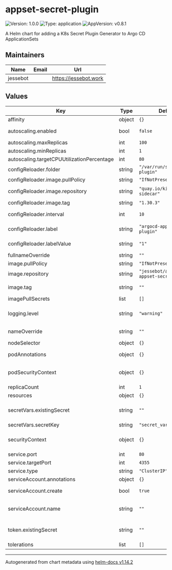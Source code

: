 # appset-secret-plugin

![Version: 1.0.0](https://img.shields.io/badge/Version-1.0.0-informational?style=flat-square) ![Type: application](https://img.shields.io/badge/Type-application-informational?style=flat-square) ![AppVersion: v0.8.1](https://img.shields.io/badge/AppVersion-v0.8.1-informational?style=flat-square)

A Helm chart for adding a K8s Secret Plugin Generator to Argo CD ApplicationSets

## Maintainers

| Name | Email | Url |
| ---- | ------ | --- |
| jessebot |  | <https://jessebot.work> |

## Values

| Key | Type | Default | Description |
|-----|------|---------|-------------|
| affinity | object | `{}` |  |
| autoscaling.enabled | bool | `false` | if you're feeling brave, why not try enabling autoscaling? untested |
| autoscaling.maxReplicas | int | `100` |  |
| autoscaling.minReplicas | int | `1` |  |
| autoscaling.targetCPUUtilizationPercentage | int | `80` |  |
| configReloader.folder | string | `"/var/run/secret-plugin"` | full path on container to put secret file |
| configReloader.image.pullPolicy | string | `"IfNotPresent"` | image pullPolicy for the main container |
| configReloader.image.repository | string | `"quay.io/kiwigrid/k8s-sidecar"` | registry and repo for the configreloader image |
| configReloader.image.tag | string | `"1.30.3"` | tag to point at for k8s-sidecar |
| configReloader.interval | int | `10` | interval to wait before retrying a check for changes (in seconds) |
| configReloader.label | string | `"argocd-appset-secret-plugin"` | the label to check for on the Secret (secretVars.existingSecret) |
| configReloader.labelValue | string | `"1"` | the label value to check for on the Secret (secretVars.existingSecret) |
| fullnameOverride | string | `""` |  |
| image.pullPolicy | string | `"IfNotPresent"` | image pullPolicy for the main container |
| image.repository | string | `"jessebot/argocd-appset-secret-plugin"` | image repo to use for the docker container |
| image.tag | string | `""` | Overrides the image tag whose default is the chart appVersion. |
| imagePullSecrets | list | `[]` |  |
| logging.level | string | `"warning"` | logging level for secret-plugin docker container Can be one of: debug, info, warning, error |
| nameOverride | string | `""` | override the autogenerated name of this helm chart release |
| nodeSelector | object | `{}` | deploy chart to a specific k8s node |
| podAnnotations | object | `{}` | any additional annotations you'd like the pod to have |
| podSecurityContext | object | `{}` | securityContext for the pod: https://kubernetes.io/docs/tasks/configure-pod-container/security-context/ |
| replicaCount | int | `1` | number of replica pods to create |
| resources | object | `{}` |  |
| secretVars.existingSecret | string | `""` | name of an existing secret to use for the secret keys to provide to applicationSets via the plugin generator |
| secretVars.secretKey | string | `"secret_vars.yaml"` |  |
| securityContext | object | `{}` | securityContext for the container: https://kubernetes.io/docs/tasks/configure-pod-container/security-context/ |
| service.port | int | `80` | service port to expose on the cluster |
| service.targetPort | int | `4355` | service target port on the container |
| service.type | string | `"ClusterIP"` | type for the service, only ClusterIP is tested |
| serviceAccount.annotations | object | `{}` | Annotations to add to the service account |
| serviceAccount.create | bool | `true` | Specifies whether a service account should be created |
| serviceAccount.name | string | `""` | The name of the service account to use. If not set and create is true, a name is generated using the fullname template |
| token.existingSecret | string | `""` | the name of an existing secret to use for the token that argoCD and the plugin will use for communication |
| tolerations | list | `[]` |  |

----------------------------------------------
Autogenerated from chart metadata using [helm-docs v1.14.2](https://github.com/norwoodj/helm-docs/releases/v1.14.2)
